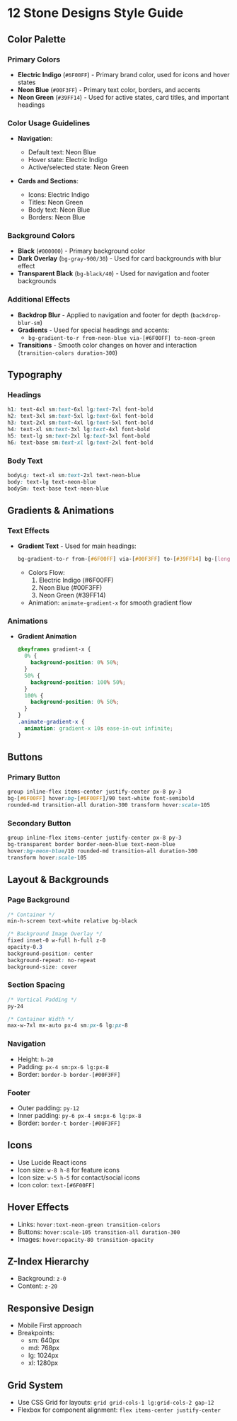 # 12 Stone Designs Style Guide

## Color Palette

### Primary Colors
- **Electric Indigo** (`#6F00FF`) - Primary brand color, used for icons and hover states
- **Neon Blue** (`#00F3FF`) - Primary text color, borders, and accents
- **Neon Green** (`#39FF14`) - Used for active states, card titles, and important headings

### Color Usage Guidelines
- **Navigation**:
  - Default text: Neon Blue
  - Hover state: Electric Indigo
  - Active/selected state: Neon Green

- **Cards and Sections**:
  - Icons: Electric Indigo
  - Titles: Neon Green
  - Body text: Neon Blue
  - Borders: Neon Blue

### Background Colors
- **Black** (`#000000`) - Primary background color
- **Dark Overlay** (`bg-gray-900/30`) - Used for card backgrounds with blur effect
- **Transparent Black** (`bg-black/40`) - Used for navigation and footer backgrounds

### Additional Effects
- **Backdrop Blur** - Applied to navigation and footer for depth (`backdrop-blur-sm`)
- **Gradients** - Used for special headings and accents:
  - `bg-gradient-to-r from-neon-blue via-[#6F00FF] to-neon-green`
- **Transitions** - Smooth color changes on hover and interaction (`transition-colors duration-300`)

## Typography

### Headings
```css
h1: text-4xl sm:text-6xl lg:text-7xl font-bold
h2: text-3xl sm:text-5xl lg:text-6xl font-bold
h3: text-2xl sm:text-4xl lg:text-5xl font-bold
h4: text-xl sm:text-3xl lg:text-4xl font-bold
h5: text-lg sm:text-2xl lg:text-3xl font-bold
h6: text-base sm:text-xl lg:text-2xl font-bold
```

### Body Text
```css
bodyLg: text-xl sm:text-2xl text-neon-blue
body: text-lg text-neon-blue
bodySm: text-base text-neon-blue
```

## Gradients & Animations

### Text Effects
- **Gradient Text** - Used for main headings:
  ```css
  bg-gradient-to-r from-[#6F00FF] via-[#00F3FF] to-[#39FF14] bg-[length:300%_300%] bg-clip-text text-transparent animate-gradient-x
  ```
  - Colors Flow:
    1. Electric Indigo (#6F00FF)
    2. Neon Blue (#00F3FF)
    3. Neon Green (#39FF14)
  - Animation: `animate-gradient-x` for smooth gradient flow

### Animations
- **Gradient Animation**
  ```css
  @keyframes gradient-x {
    0% {
      background-position: 0% 50%;
    }
    50% {
      background-position: 100% 50%;
    }
    100% {
      background-position: 0% 50%;
    }
  }
  .animate-gradient-x {
    animation: gradient-x 10s ease-in-out infinite;
  }
  ```

## Buttons

### Primary Button
```css
group inline-flex items-center justify-center px-8 py-3
bg-[#6F00FF] hover:bg-[#6F00FF]/90 text-white font-semibold
rounded-md transition-all duration-300 transform hover:scale-105
```

### Secondary Button
```css
group inline-flex items-center justify-center px-8 py-3
bg-transparent border border-neon-blue text-neon-blue
hover:bg-neon-blue/10 rounded-md transition-all duration-300
transform hover:scale-105
```

## Layout & Backgrounds

### Page Background
```css
/* Container */
min-h-screen text-white relative bg-black

/* Background Image Overlay */
fixed inset-0 w-full h-full z-0
opacity-0.3
background-position: center
background-repeat: no-repeat
background-size: cover
```

### Section Spacing
```css
/* Vertical Padding */
py-24

/* Container Width */
max-w-7xl mx-auto px-4 sm:px-6 lg:px-8
```

### Navigation
- Height: `h-20`
- Padding: `px-4 sm:px-6 lg:px-8`
- Border: `border-b border-[#00F3FF]`

### Footer
- Outer padding: `py-12`
- Inner padding: `py-6 px-4 sm:px-6 lg:px-8`
- Border: `border-t border-[#00F3FF]`

## Icons
- Use Lucide React icons
- Icon size: `w-8 h-8` for feature icons
- Icon size: `w-5 h-5` for contact/social icons
- Icon color: `text-[#6F00FF]`

## Hover Effects
- Links: `hover:text-neon-green transition-colors`
- Buttons: `hover:scale-105 transition-all duration-300`
- Images: `hover:opacity-80 transition-opacity`

## Z-Index Hierarchy
- Background: `z-0`
- Content: `z-20`

## Responsive Design
- Mobile First approach
- Breakpoints:
  - sm: 640px
  - md: 768px
  - lg: 1024px
  - xl: 1280px

## Grid System
- Use CSS Grid for layouts: `grid grid-cols-1 lg:grid-cols-2 gap-12`
- Flexbox for component alignment: `flex items-center justify-center`
